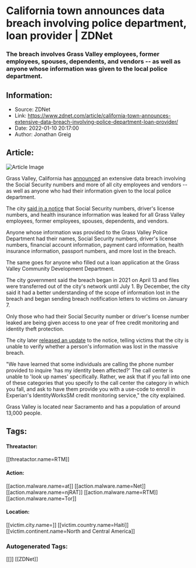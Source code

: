 # California town announces data breach involving police department, loan provider | ZDNet
### The breach involves Grass Valley employees, former employees, spouses, dependents, and vendors -- as well as anyone whose information was given to the local police department.

## Information:
+ Source: ZDNet
+ Link: https://www.zdnet.com/article/california-town-announces-extensive-data-breach-involving-police-department-loan-provider/
+ Date: 2022-01-10 20:17:00
+ Author: Jonathan Greig


## Article:
![Article Image](https://www.zdnet.com/a/img/resize/e62b63b10d99c4f78dd75316c66cb082c7b59943/2022/01/05/c0d72702-8f81-4a65-b439-3708de14aa60/data-breach.png?width=770&height=578&fit=crop&auto=webp)

Grass Valley, California has [announced](https://www.cityofgrassvalley.com/post/notice-data-security-incident-0) an extensive data breach involving the Social Security numbers and more of all city employees and vendors -- as well as anyone who had their information given to the local police department. 

The city [said in a notice](https://yubanet.com/regional/grass-valley-reveals-extent-of-data-breach/) that Social Security numbers, driver's license numbers, and health insurance information was leaked for all Grass Valley employees, former employees, spouses, dependents, and vendors. 


Anyone whose information was provided to the Grass Valley Police Department had their names, Social Security numbers, driver's license numbers, financial account information, payment card information, health insurance information, passport numbers, and more lost in the breach.

The same goes for anyone who filled out a loan application at the Grass Valley Community Development Department. 

The city government said the breach began in 2021 on April 13 and files were transferred out of the city's network until July 1. By December, the city said it had a better understanding of the scope of information lost in the breach and began sending breach notification letters to victims on January 7. 

Only those who had their Social Security number or driver's license number leaked are being given access to one year of free credit monitoring and identity theft protection. 

The city later [released an update](https://yubanet.com/regional/grass-valley-reveals-extent-of-data-breach/) to the notice, telling victims that the city is unable to verify whether a person's information was lost in the massive breach.  






"We have learned that some individuals are calling the phone number provided to inquire 'has my identity been affected?' The call center is unable to 'look up names' specifically. Rather, we ask that if you fall into one of these categories that you specify to the call center the category in which you fall, and ask to have them provide you with a use-code to enroll in Experian's IdentityWorksSM credit monitoring service," the city explained. 

Grass Valley is located near Sacramento and has a population of around 13,000 people. 





## Tags:

#### Threatactor:
[[threatactor.name=RTM]]

#### Action:
[[action.malware.name=at]] [[action.malware.name=Net]] [[action.malware.name=njRAT]] [[action.malware.name=RTM]] [[action.malware.name=Tor]]

#### Location:
[[victim.city.name=]] [[victim.country.name=Haiti]] [[victim.continent.name=North and Central America]]

### Autogenerated Tags:
[[]] [[ZDNet]]

